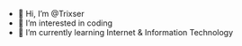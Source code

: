 - 👋 Hi, I’m @Trixser
- 👀 I’m interested in coding
- 🌱 I’m currently learning Internet & Information Technology

<!---
Trixser/Trixser is a ✨ special ✨ repository because its `README.md` (this file) appears on your GitHub profile.
You can click the Preview link to take a look at your changes.
--->

